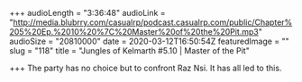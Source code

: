 +++
audioLength = "3:36:48"
audioLink = "http://media.blubrry.com/casualrp/podcast.casualrp.com/public/Chapter%205%20Ep.%2010%20%7C%20Master%20of%20the%20Pit.mp3"
audioSize = "20810000"
date = 2020-03-12T16:50:54Z
featuredImage = ""
slug = "118"
title = "Jungles of Kelmarth #5.10 | Master of the Pit"

+++
The party has no choice but to confront Raz Nsi. It has all led to this.